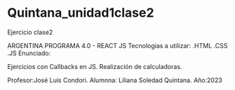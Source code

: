 # Quintana_unidad1clase2

Ejercicio clase2

ARGENTINA PROGRAMA 4.0 - REACT JS Tecnologias a utilizar: .HTML .CSS .JS Enunciado:


Ejercicios con Callbacks en JS.
Realización de calculadoras.



Profesor:José Luis Condori.
Alumnna: Liliana Soledad Quintana.
Año:2023
